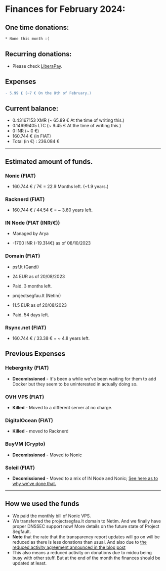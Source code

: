 # Finances for February 2024:

## One time donations:

```diff
* None this month :(
```

## Recurring donations:

- Please check [LiberaPay](https://liberapay.com/ProjectSegfault).

## Expenses

```diff
- 5.99 £ (~7 € On the 8th of February.)
```

## Current balance:

- 0.43167153 XMR (~ 65.89 € At the time of writing this.)
- 0.14699405 LTC (~ 9.45 € At the time of writing this.)
- 0 INR (~ 0 €)
- 160.744 € (in FIAT)
- Total (in €) : 236.084 €

---

## Estimated amount of funds.

### Nonic (FIAT)

- 160.744 € / 7€ = 22.9 Months left. (~1.9 years.)

### Racknerd (FIAT)

- 160.744 € / 44.54 € = ~ 3.60 years left.

### IN Node (FIAT (INR/€))

- Managed by Arya

* -1700 INR (-19.314€) as of 08/10/2023

### Domain (FIAT)

- psf.lt (Gandi)

* 24 EUR as of 20/08/2023

* Paid. 3 months left.

- projectsegfau.lt (Netim)

* 11.5 EUR as of 20/08/2023

* Paid. 54 days left.

### Rsync.net (FIAT)

- 160.744 € / 33.38 € = ~ 4.8 years left.

## Previous Expenses

### Hebergnity (FIAT)

- **Decomissioned** - It's been a while we've been waiting for them to add Docker but they seem to be uninterested in actually doing so.

### OVH VPS (FIAT)

- **Killed** - Moved to a different server at no charge.

### DigitalOcean (FIAT)

- **Killed** - moved to Racknerd

### BuyVM (Crypto)

- **Decomissioned** - Moved to Nonic

### Soleil (FIAT)

- **Decomissioned** - Moved to a mix of IN Node and Nonic; [See here as to why we've done that.](https://blog.projectsegfau.lt/the-future-of-project-segfault/)

---

## How we used the funds

- We paid the monthly bill of Nonic VPS.
- We transferred the projectsegfau.lt domain to Netim. And we finally have proper DNSSEC support now! More details on the future state of Project Segfault.
- **Note** that the rate that the transparency report updates will go on will be reduced as there is less donations than usual. And also due to [the reduced activity agreement announced in the blog post](https://blog.projectsegfau.lt/the-future-of-project-segfault)
- This also means a reduced activity on donations due to midou being busy with other stuff. But at the end of the month the finances should be updated at least.
